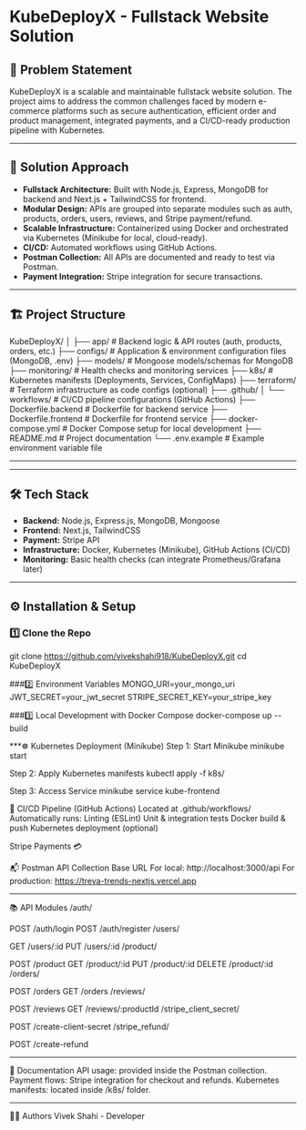 # KubeDeployX - Fullstack Website Solution

## 📝 Problem Statement

KubeDeployX is a scalable and maintainable fullstack website solution. The project aims to address the common challenges faced by modern e-commerce platforms such as secure authentication, efficient order and product management, integrated payments, and a CI/CD-ready production pipeline with Kubernetes.

---

## 🚀 Solution Approach

- **Fullstack Architecture:** Built with Node.js, Express, MongoDB for backend and Next.js + TailwindCSS for frontend.
- **Modular Design:** APIs are grouped into separate modules such as auth, products, orders, users, reviews, and Stripe payment/refund.
- **Scalable Infrastructure:** Containerized using Docker and orchestrated via Kubernetes (Minikube for local, cloud-ready).
- **CI/CD:** Automated workflows using GitHub Actions.
- **Postman Collection:** All APIs are documented and ready to test via Postman.
- **Payment Integration:** Stripe integration for secure transactions.

---

## 🏗️ Project Structure

KubeDeployX/ │ 
├── app/ # Backend logic & API routes (auth, products, orders, etc.)
├── configs/ # Application & environment configuration files (MongoDB, .env) 
├── models/ # Mongoose models/schemas for MongoDB 
├── monitoring/ # Health checks and monitoring services 
├── k8s/ # Kubernetes manifests (Deployments, Services, ConfigMaps) 
├── terraform/ # Terraform infrastructure as code configs (optional) 
├── .github/ │ └── workflows/ # CI/CD pipeline configurations (GitHub Actions) 
├── Dockerfile.backend # Dockerfile for backend service 
├── Dockerfile.frontend # Dockerfile for frontend service 
├── docker-compose.yml # Docker Compose setup for local development 
├── README.md # Project documentation 
└── .env.example # Example environment variable file

---


---

## 🛠️ Tech Stack

- **Backend:** Node.js, Express.js, MongoDB, Mongoose
- **Frontend:** Next.js, TailwindCSS
- **Payment:** Stripe API
- **Infrastructure:** Docker, Kubernetes (Minikube), GitHub Actions (CI/CD)
- **Monitoring:** Basic health checks (can integrate Prometheus/Grafana later)

---

## ⚙️ Installation & Setup

### 1️⃣ Clone the Repo
git clone https://github.com/vivekshahi918/KubeDeployX.git
cd KubeDeployX

###2️⃣ Environment Variables
MONGO_URI=your_mongo_uri
JWT_SECRET=your_jwt_secret
STRIPE_SECRET_KEY=your_stripe_key

###3️⃣ Local Development with Docker Compose
docker-compose up --build

***☸️ Kubernetes Deployment (Minikube)
Step 1: Start Minikube
  minikube start

Step 2: Apply Kubernetes manifests
  kubectl apply -f k8s/

Step 3: Access Service
  minikube service kube-frontend

🚦 CI/CD Pipeline (GitHub Actions)
    Located at .github/workflows/
    Automatically runs:
    Linting (ESLint)
    Unit & integration tests
    Docker build & push
    Kubernetes deployment (optional)

 Stripe Payments 💳   

📬 Postman API Collection
Base URL
For local: http://localhost:3000/api
For production: https://treva-trends-nextjs.vercel.app

---

📚 API Modules
/auth/

POST /auth/login
POST /auth/register
/users/

GET /users/:id
PUT /users/:id
/product/

POST /product
GET /product/:id
PUT /product/:id
DELETE /product/:id
/orders/

POST /orders
GET /orders
/reviews/

POST /reviews
GET /reviews/:productId
/stripe_client_secret/

POST /create-client-secret
/stripe_refund/

POST /create-refund

---

📝 Documentation
API usage: provided inside the Postman collection.
Payment flows: Stripe integration for checkout and refunds.
Kubernetes manifests: located inside /k8s/ folder.

---

🧑‍💻 Authors
Vivek Shahi - Developer








